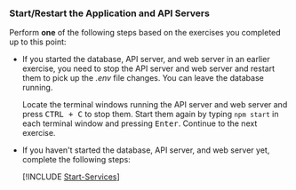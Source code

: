 ### Start/Restart the Application and API Servers

Perform **one** of the following steps based on the exercises you completed up to this point:

- If you started the database, API server, and web server in an earlier exercise, you need to stop the API server and web server and restart them to pick up the *.env* file changes. You can leave the database running. 

    Locate the terminal windows running the API server and web server and press <kbd>CTRL + C</kbd> to stop them. Start them again by typing `npm start` in each terminal window and pressing <kbd>Enter</kbd>. Continue to the next exercise.

- If you haven't started the database, API server, and web server yet, complete the following steps:

    [!INCLUDE [Start-Services](./start-services.md)]
